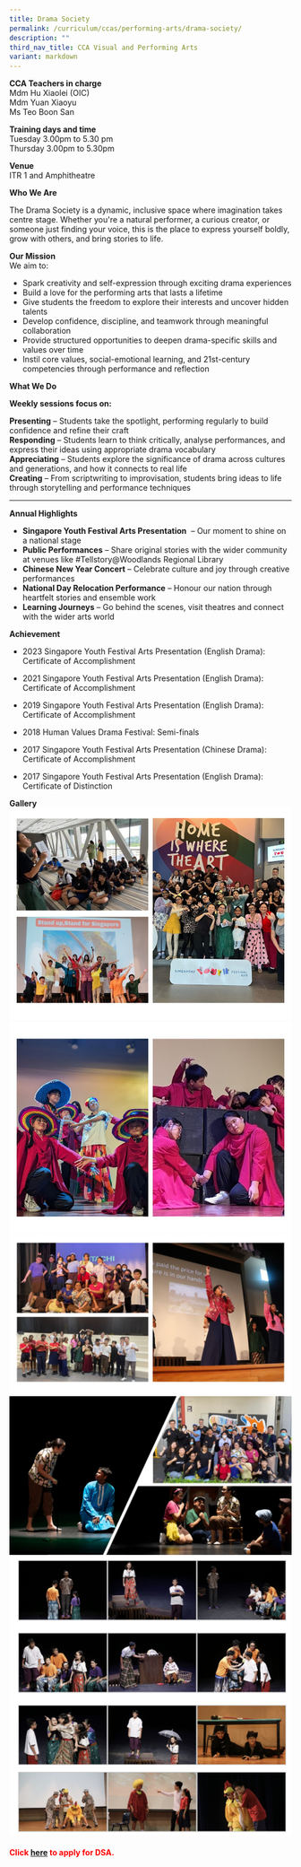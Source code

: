 ```yaml
---
title: Drama Society
permalink: /curriculum/ccas/performing-arts/drama-society/
description: ""
third_nav_title: CCA Visual and Performing Arts
variant: markdown
---
```

**CCA Teachers in charge** <br>
Mdm Hu Xiaolei (OIC)<br>
Mdm Yuan Xiaoyu <br>
Ms Teo Boon San

**Training days and time**<br>
Tuesday 3.00pm to 5.30 pm<br>
Thursday 3.00pm to 5.30pm

**Venue**<br>
ITR 1 and Amphitheatre

**Who We Are**

The Drama Society is a dynamic, inclusive space where imagination takes centre stage. Whether you're a natural performer, a curious creator, or someone just finding your voice, this is the place to express yourself boldly, grow with others, and bring stories to life.

**Our Mission**  
We aim to:

*   Spark creativity and self-expression through exciting drama experiences
*   Build a love for the performing arts that lasts a lifetime
*   Give students the freedom to explore their interests and uncover hidden talents
*   Develop confidence, discipline, and teamwork through meaningful collaboration
*   Provide structured opportunities to deepen drama-specific skills and values over time
*   Instil core values, social-emotional learning, and 21st-century competencies through performance and reflection

**What We Do**

**Weekly sessions focus on:**

**Presenting** – Students take the spotlight, performing regularly to build confidence and refine their craft  
**Responding** – Students learn to think critically, analyse performances, and express their ideas using appropriate drama vocabulary  
**Appreciating** – Students explore the significance of drama across cultures and generations, and how it connects to real life  
**Creating** – From scriptwriting to improvisation, students bring ideas to life through storytelling and performance techniques

* * *

**Annual Highlights**

*   **Singapore Youth Festival Arts Presentation** &nbsp;– Our moment to shine on a national stage
*   **Public Performances** – Share original stories with the wider community at venues like #Tellstory@Woodlands Regional Library
*   **Chinese New Year Concert** – Celebrate culture and joy through creative performances
*   **National Day Relocation Performance** – Honour our nation through heartfelt stories and ensemble work
*   **Learning Journeys** – Go behind the scenes, visit theatres and connect with the wider arts world

**Achievement**

* 2023 Singapore Youth Festival Arts Presentation  (English Drama): Certificate of Accomplishment
 
* 2021 Singapore Youth Festival Arts Presentation (English Drama): Certificate of Accomplishment

* 2019 Singapore Youth Festival Arts Presentation (English Drama): Certificate of Accomplishment

* 2018&nbsp;Human Values Drama Festival:&nbsp;Semi-finals

* 2017 Singapore Youth Festival Arts Presentation (Chinese Drama): Certificate of Accomplishment

* 2017 Singapore Youth Festival Arts Presentation (English Drama): Certificate of Distinction

**Gallery**
![](/images/Drama1.jpg)
![](/images/Drama2.jpg)
![](/images/Drama_Slide1.JPG)
![](/images/Drama_Slide2.JPG)
![Drama Society](/images/Drama%20Society_1.jpg)
![Drama Society](/images/Drama%20Society_2.jpg)


<h4 style="color:red" align="left">Click&nbsp;<a href="https://www.moe.gov.sg/secondary/dsa">here</a>&nbsp;to apply for DSA.</h4>